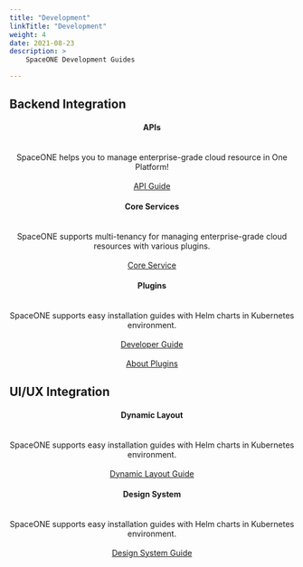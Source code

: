 ```yaml
---
title: "Development"
linkTitle: "Development"
weight: 4
date: 2021-08-23
description: >
    SpaceONE Development Guides

---
```




## Backend Integration


<section id="developmentlanding1">
    <div class="col-container">
      <div class="col-nav">
        <center>
          <h4>
            <b>APIs</b>
          </h4>
          <br>SpaceONE helps you to manage enterprise-grade cloud resource in One Platform!
          <br><br>
          <a href="/docs/development/apis/" class="button">API Guide</a>
        </center>
      </div>
      <div class="col-nav">
        <center>
          <h4>
            <b>Core Services</b>
          </h4>
	  <br>SpaceONE supports multi-tenancy for managing enterprise-grade cloud resources with various plugins.
          <br><br>
          <a href="/docs/development/core_services/" class="button">Core Service</a>
        </center>
      </div>
      <div class="col-nav">
        <center>
          <h4>
            <b>Plugins</b>
          </h4>
          <br>SpaceONE supports easy installation guides with Helm charts in Kubernetes environment.
          <br><br>
          <a href="/docs/references/integration/design_system" >Developer Guide</a> <br><br>
          <a href="/docs/development/plugins" class="button">About Plugins</a>
        </center>
      </div>
    </div>
</section>


## UI/UX Integration

<section id="developmentlanding2">
    <div class="col-container">
      <div class="col-nav">
        <center>
          <h4>
            <b>Dynamic Layout</b>
          </h4>
          <br>SpaceONE supports easy installation guides with Helm charts in Kubernetes environment.
          <br><br>
          <a href="/docs/development/dynamic_layout/" class="button">Dynamic Layout Guide</a>
        </center>
      </div>
      <div class="col-nav">
        <center>
          <h4>
            <b>Design System</b>
          </h4>
          <br>SpaceONE supports easy installation guides with Helm charts in Kubernetes environment.
          <br><br>
          <a href="/docs/plugins/" class="button">Design System Guide</a>
        </center>
      </div>
    </div>
</section>


<style>
    {{< include "partner-style.css" >}}
</style>
